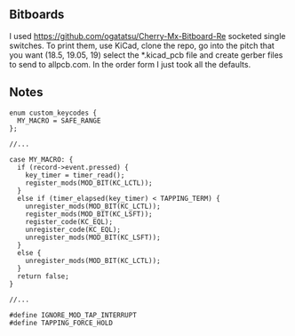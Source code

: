 
## Bitboards

I used https://github.com/ogatatsu/Cherry-Mx-Bitboard-Re socketed single switches.
To print them, use KiCad, clone the repo, go into the pitch that you want (18.5, 19.05, 19) select the *.kicad_pcb file
and create gerber files to send to allpcb.com.  In the order form I just took all the defaults.

## Notes

```
enum custom_keycodes {
  MY_MACRO = SAFE_RANGE
};

//...

case MY_MACRO: {
  if (record->event.pressed) {
    key_timer = timer_read();
    register_mods(MOD_BIT(KC_LCTL));
  }
  else if (timer_elapsed(key_timer) < TAPPING_TERM) {
    unregister_mods(MOD_BIT(KC_LCTL));
    register_mods(MOD_BIT(KC_LSFT));
    register_code(KC_EQL);
    unregister_code(KC_EQL);
    unregister_mods(MOD_BIT(KC_LSFT));
  }
  else {
    unregister_mods(MOD_BIT(KC_LCTL));
  }
  return false;
}

//...
```


```
#define IGNORE_MOD_TAP_INTERRUPT
#define TAPPING_FORCE_HOLD
```

